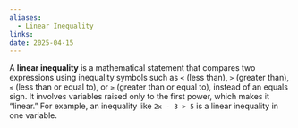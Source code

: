 ```yaml
---
aliases:
  - Linear Inequality
links: 
date: 2025-04-15
---
```

A **linear inequality** is a mathematical statement that compares two expressions using inequality symbols such as `<` (less than), `>` (greater than), `≤` (less than or equal to), or `≥` (greater than or equal to), instead of an equals sign. It involves variables raised only to the first power, which makes it “linear.” For example, an inequality like `2x - 3 > 5` is a linear inequality in one variable. 
